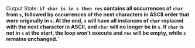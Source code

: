 Output State: **`if char is in s then res` contains all occurrences of `char` from `s`, followed by occurrences of the next characters in ASCII order that were originally in `s`. At the end, `s` will have all instances of `char` replaced with the next character in ASCII, and `char` will no longer be in `s`. If `char` is not in `s` at the start, the loop won't execute and `res` will be empty, while `s` remains unchanged.`**